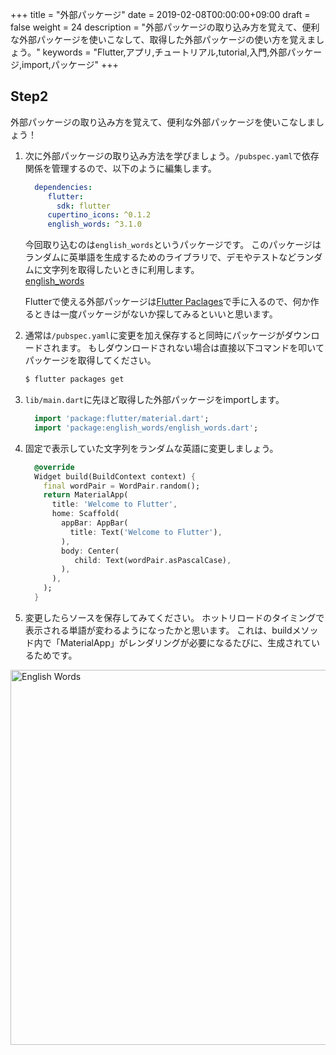 +++
title = "外部パッケージ"
date = 2019-02-08T00:00:00+09:00
draft = false
weight = 24
description = "外部パッケージの取り込み方を覚えて、便利な外部パッケージを使いこなして、取得した外部パッケージの使い方を覚えましょう。"
keywords = "Flutter,アプリ,チュートリアル,tutorial,入門,外部パッケージ,import,パッケージ"
+++

## Step2

外部パッケージの取り込み方を覚えて、便利な外部パッケージを使いこなしましょう！

1. 次に外部パッケージの取り込み方法を学びましょう。``/pubspec.yaml``で依存関係を管理するので、以下のように編集します。   

    ```yaml
      dependencies:
         flutter:
           sdk: flutter
         cupertino_icons: ^0.1.2
         english_words: ^3.1.0
    ```

    今回取り込むのは``english_words``というパッケージです。
    このパッケージはランダムに英単語を生成するためのライブラリで、デモやテストなどランダムに文字列を取得したいときに利用します。   
    [english_words](https://pub.dartlang.org/packages/english_words)
    
    Flutterで使える外部パッケージは[Flutter Paclages](https://pub.dartlang.org/flutter)で手に入るので、何か作るときは一度パッケージがないか探してみるといいと思います。

2. 通常は``/pubspec.yaml``に変更を加え保存すると同時にパッケージがダウンロードされます。
もしダウンロードされない場合は直接以下コマンドを叩いてパッケージを取得してください。
    ```bash
    $ flutter packages get
    ```

3. ``lib/main.dart``に先ほど取得した外部パッケージをimportします。

    ```dart
      import 'package:flutter/material.dart';
      import 'package:english_words/english_words.dart';
    ```

4. 固定で表示していた文字列をランダムな英語に変更しましょう。

    ```dart
      @override
      Widget build(BuildContext context) {
        final wordPair = WordPair.random();
        return MaterialApp(
          title: 'Welcome to Flutter',
          home: Scaffold(
            appBar: AppBar(
              title: Text('Welcome to Flutter'),
            ),
            body: Center(
               child: Text(wordPair.asPascalCase),
            ),
          ),
        );
      }
    ```

5. 変更したらソースを保存してみてください。
ホットリロードのタイミングで表示される単語が変わるようになったかと思います。
これは、buildメソッド内で「MaterialApp」がレンダリングが必要になるたびに、生成されているためです。
<img src="https://flutter.ctrnost.com/images/tutorial/04/01_english_words.png" width="600px"  alt="English Words">


